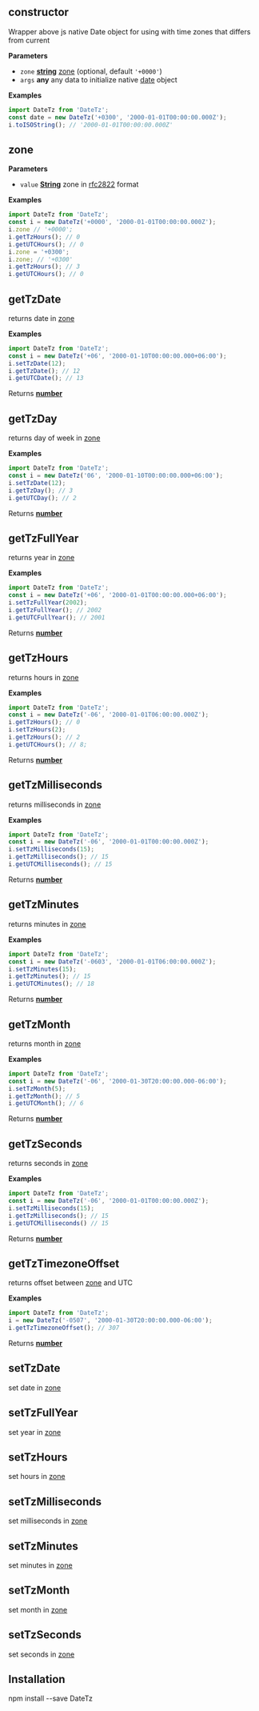 <!-- Generated by documentation.js. Update this documentation by updating the source code. -->

## constructor

Wrapper above js native Date object for using with time zones that differs from current

**Parameters**

-   `zone` **[string][1]** [zone][2] (optional, default `'+0000'`)
-   `args` **any** any data to initialize  native [date][3] object

**Examples**

```javascript
import DateTz from 'DateTz';
const date = new DateTz('+0300', '2000-01-01T00:00:00.000Z');
i.toISOString(); // '2000-01-01T00:00:00.000Z'
```

## zone

**Parameters**

-   `value` **[String][1]** zone in [rfc2822][4] format

**Examples**

```javascript
import DateTz from 'DateTz';
const i = new DateTz('+0000', '2000-01-01T00:00:00.000Z');
i.zone // '+0000';
i.getTzHours(); // 0
i.getUTCHours(); // 0
i.zone = '+0300';
i.zone; // '+0300'
i.getTzHours(); // 3
i.getUTCHours(); // 0
```

## getTzDate

returns date in [zone][2]

**Examples**

```javascript
import DateTz from 'DateTz';
const i = new DateTz('+06', '2000-01-10T00:00:00.000+06:00');
i.setTzDate(12);
i.getTzDate(); // 12
i.getUTCDate(); // 13
```

Returns **[number][5]** 

## getTzDay

returns day of week in [zone][2]

**Examples**

```javascript
import DateTz from 'DateTz';
const i = new DateTz('06', '2000-01-10T00:00:00.000+06:00');
i.setTzDate(12);
i.getTzDay(); // 3
i.getUTCDay(); // 2
```

Returns **[number][5]** 

## getTzFullYear

returns year in [zone][2]

**Examples**

```javascript
import DateTz from 'DateTz';
const i = new DateTz('+06', '2000-01-01T00:00:00.000+06:00');
i.setTzFullYear(2002);
i.getTzFullYear(); // 2002
i.getUTCFullYear(); // 2001
```

Returns **[number][5]** 

## getTzHours

returns hours in [zone][2]

**Examples**

```javascript
import DateTz from 'DateTz';
const i = new DateTz('-06', '2000-01-01T06:00:00.000Z');
i.getTzHours(); // 0
i.setTzHours(2);
i.getTzHours(); // 2
i.getUTCHours(); // 8;
```

Returns **[number][5]** 

## getTzMilliseconds

returns milliseconds in [zone][2]

**Examples**

```javascript
import DateTz from 'DateTz';
const i = new DateTz('-06', '2000-01-01T00:00:00.000Z');
i.setTzMilliseconds(15);
i.getTzMilliseconds(); // 15
i.getUTCMilliseconds(); // 15
```

Returns **[number][5]** 

## getTzMinutes

returns minutes in [zone][2]

**Examples**

```javascript
import DateTz from 'DateTz';
const i = new DateTz('-0603', '2000-01-01T06:00:00.000Z');
i.setTzMinutes(15);
i.getTzMinutes(); // 15
i.getUTCMinutes(); // 18
```

Returns **[number][5]** 

## getTzMonth

returns month in [zone][2]

**Examples**

```javascript
import DateTz from 'DateTz';
const i = new DateTz('-06', '2000-01-30T20:00:00.000-06:00');
i.setTzMonth(5);
i.getTzMonth(); // 5
i.getUTCMonth(); // 6
```

Returns **[number][5]** 

## getTzSeconds

returns seconds in [zone][2]

**Examples**

```javascript
import DateTz from 'DateTz';
const i = new DateTz('-06', '2000-01-01T00:00:00.000Z');
i.setTzMilliseconds(15);
i.getTzMilliseconds(); // 15
i.getUTCMilliseconds() // 15
```

Returns **[number][5]** 

## getTzTimezoneOffset

returns offset between [zone][2] and UTC

**Examples**

```javascript
import DateTz from 'DateTz';
i = new DateTz('-0507', '2000-01-30T20:00:00.000-06:00');
i.getTzTimezoneOffset(); // 307
```

Returns **[number][5]** 

## setTzDate

set date in [zone][2]

## setTzFullYear

set year in [zone][2]

## setTzHours

set hours in [zone][2]

## setTzMilliseconds

set milliseconds in [zone][2]

## setTzMinutes

set minutes in [zone][2]

## setTzMonth

set month in [zone][2]

## setTzSeconds

set seconds in [zone][2]

## Installation

npm install --save DateTz

[1]: https://developer.mozilla.org/docs/Web/JavaScript/Reference/Global_Objects/String

[2]: zone

[3]: https://developer.mozilla.org/docs/Web/JavaScript/Reference/Global_Objects/Date

[4]: https://rfc2.ru/5322.rfc/print#p3.3

[5]: https://developer.mozilla.org/docs/Web/JavaScript/Reference/Global_Objects/Number
